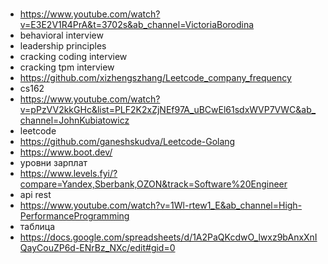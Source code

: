 # 

- https://www.youtube.com/watch?v=E3E2V1R4PrA&t=3702s&ab_channel=VictoriaBorodina
- behavioral interview
- leadership principles
- cracking coding interview
- cracking tpm interview
- https://github.com/xizhengszhang/Leetcode_company_frequency
- cs162
- https://www.youtube.com/watch?v=pPzVV2kkGHc&list=PLF2K2xZjNEf97A_uBCwEl61sdxWVP7VWC&ab_channel=JohnKubiatowicz
- leetcode
- https://github.com/ganeshskudva/Leetcode-Golang
- https://www.boot.dev/
- уровни зарплат 
- https://www.levels.fyi/?compare=Yandex,Sberbank,OZON&track=Software%20Engineer
- api rest
- https://www.youtube.com/watch?v=1Wl-rtew1_E&ab_channel=High-PerformanceProgramming
- таблица
- https://docs.google.com/spreadsheets/d/1A2PaQKcdwO_lwxz9bAnxXnIQayCouZP6d-ENrBz_NXc/edit#gid=0
